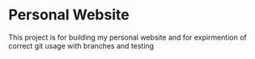 
# Personal Website

This project is for building my personal website and for expirmention of correct git usage with branches and testing